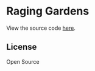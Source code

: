 # Raging Gardens
View the source code [here](https://github.com/kenamick/game-off-2012).

## License
Open Source
